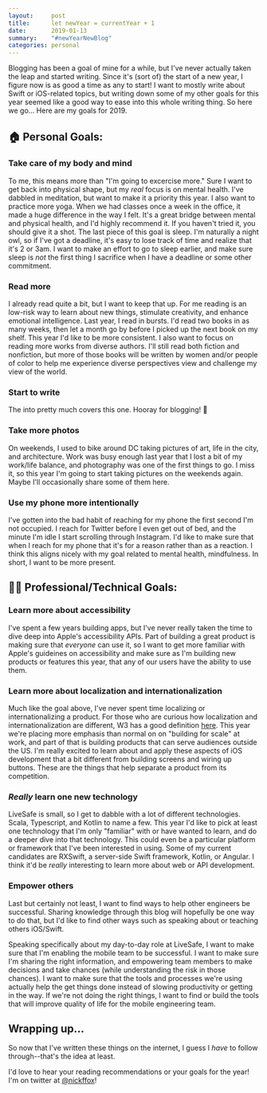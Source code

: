 ```yaml
---
layout:     post
title:      let newYear = currentYear + 1
date:       2019-01-13
summary:    "#newYearNewBlog"
categories: personal
---
```



Blogging has been a goal of mine for a while, but I've never actually taken the leap and started writing. Since it's (sort of) the start of a new year, I figure now is as good a time as any to start! I want to mostly write about Swift or iOS-related topics, but writing down some of my other goals for this year seemed like a good way to ease into this whole writing thing. So here we go... Here are my goals for 2019.

## 🏠 Personal Goals:

### Take care of my body and mind

To me, this means more than "I'm going to excercise more." Sure I want to get back into physical shape, but my _real_ focus is on mental health. I've dabbled in meditation, but want to make it a priority this year. I also want to practice more yoga. When we had classes once a week in the office, it made a huge difference in the way I felt. It's a great bridge between mental and physical health, and I'd highly recommend it. If you haven't tried it, you should give it a shot. The last piece of this goal is sleep. I'm naturally a night owl, so if I've got a deadline, it's easy to lose track of time and realize that it's 2 or 3am. I want to make an effort to go to sleep earlier, and make sure sleep is _not_ the first thing I sacrifice when I have a deadline or some other commitment.


### Read more

I already read quite a bit, but I want to keep that up. For me reading is an low-risk way to learn about new things, stimulate creativity, and enhance emotional intelligence. Last year, I read in bursts. I'd read two books in as many weeks, then let a month go by before I picked up the next book on my shelf. This year I'd like to be more consistent. I also want to focus on reading more works from diverse authors. I'll still read both fiction and nonfiction, but more of those books will be written by women and/or people of color to help me experience diverse perspectives view and challenge my view of the world.


### Start to write

The into pretty much covers this one. Hooray for blogging! 🎉


### Take more photos

On weekends, I used to bike around DC taking pictures of art, life in the city, and architecture. Work was busy enough last year that I lost a bit of my work/life balance, and photography was one of the first things to go. I miss it, so this year I'm going to start taking pictures on the weekends again. Maybe I'll occasionally share some of them here.


### Use my phone more intentionally

I've gotten into the bad habit of reaching for my phone the first second I'm not occupied. I reach for Twitter before I even get out of bed, and the minute I'm idle I start scrolling through Instagram. I'd like to make sure that when I reach for my phone that it's for a reason rather than as a reaction. I think this aligns nicely with my goal related to mental health, mindfulness. In short, I want to be more present.


## 👨‍💻 Professional/Technical Goals:

### Learn more about accessibility

I've spent a few years building apps, but I've never really taken the time to dive deep into Apple's accessibility APIs. Part of building a great product is making sure that _everyone_ can use it, so I want to get more familiar with Apple's guideines on accessibility and make sure as I'm building new products or features this year, that any of our users have the ability to use them.


### Learn more about localization and internationalization

Much like the goal above, I've never spent time localizing or internationalizing a product. For those who are curious how localization and internationalization are different, W3 has a good definition [here](https://www.w3.org/International/questions/qa-i18n). This year we're placing more emphasis than normal on on "building for scale" at work, and part of that is building products that can serve audiences outside the US. I'm really excited to learn about and apply these aspects of iOS development that a bit different from building screens and wiring up buttons. These are the things that help separate a product from its competition.


### _Really_ learn one new technology

LiveSafe is small, so I get to dabble with a lot of different technologies. Scala, Typescript, and Kotlin to name a few. This year I'd like to pick at least one technology that I'm only "familiar" with or have wanted to learn, and do a deeper dive into that technology. This could even be a particular platform or framework that I've been interested in using. Some of my current candidates are RXSwift, a server-side Swift framework, Kotlin, or Angular. I think it'd be _really_ interesting to learn more about web or API development.


### Empower others

Last but certainly not least, I want to find ways to help other engineers be successful. Sharing knowledge through this blog will hopefully be one way to do that, but I'd like to find other ways such as speaking about or teaching others iOS/Swift. 

Speaking specifically about my day-to-day role at LiveSafe, I want to make sure that I'm enabling the mobile team to be successful. I want to make sure I'm sharing the right information, and empowering team members to make decisions and take chances (while understanding the risk in those chances). I want to make sure that the tools and processes we're using actually help the get things done instead of slowing productivity or getting in the way. If we're not doing the right things, I want to find or build the tools that will improve quality of life for the mobile engineering team.



## Wrapping up...

So now that I've written these things on the internet, I guess I _have_ to follow through--that's the idea at least.

I'd love to hear your reading recommendations or your goals for the year! I'm on twitter at [@nickffox](https://www.twitter.com/nickffox)!